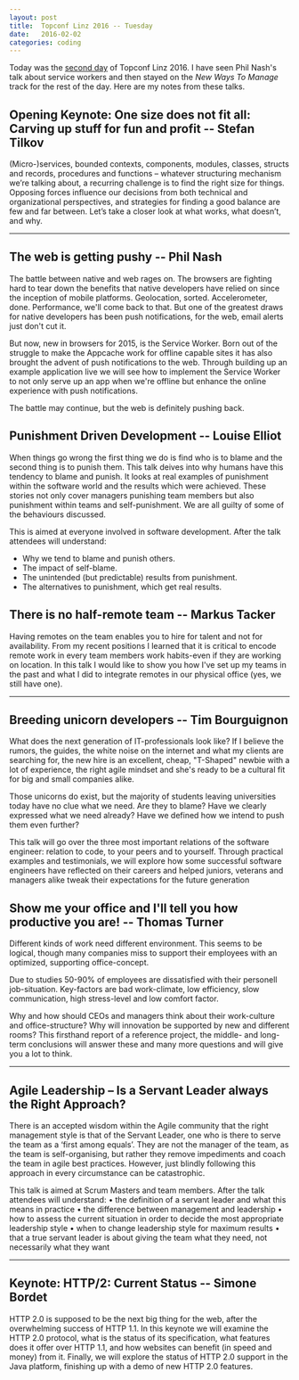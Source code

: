 ```yaml
---
layout: post
title:  Topconf Linz 2016 -- Tuesday
date:   2016-02-02
categories: coding
---
```


Today was the [second day](http://topconf.com/linz-2016/schedule/2016-02-02/) of Topconf Linz 2016. I have seen Phil Nash's talk about service workers and then stayed on the _New Ways To Manage_ track for the rest of the day. Here are my notes from these talks.

## Opening Keynote: One size does not fit all: Carving up stuff for fun and profit -- Stefan Tilkov

(Micro-)services, bounded contexts, components, modules, classes, structs and records, procedures and functions – whatever structuring mechanism we’re talking about, a recurring challenge is to find the right size for things. Opposing forces influence our decisions from both technical and organizational perspectives, and strategies for finding a good balance are few and far between. Let’s take a closer look at what works, what doesn’t, and why.

---

## The web is getting pushy -- Phil Nash

The battle between native and web rages on. The browsers are fighting hard to tear down the benefits that native developers have relied on since the inception of mobile platforms. Geolocation, sorted. Accelerometer, done. Performance, we'll come back to that. But one of the greatest draws for native developers has been push notifications, for the web, email alerts just don't cut it.

But now, new in browsers for 2015, is the Service Worker. Born out of the struggle to make the Appcache work for offline capable sites it has also brought the advent of push notifications to the web. Through building up an example application live we will see how to implement the Service Worker to not only serve up an app when we're offline but enhance the online experience with push notifications.

The battle may continue, but the web is definitely pushing back.

## Punishment Driven Development -- Louise Elliot

When things go wrong the first thing we do is find who is to blame and the second thing is to punish them. This talk deives into why humans have this tendency to blame and punish. It looks at real examples of punishment within the software world and the results which were achieved. These stories not only cover managers punishing team members but also punishment within teams and self-punishment. We are all guilty of some of the behaviours discussed.

This is aimed at everyone involved in software development. After the talk attendees will understand:

- Why we tend to blame and punish others.
- The impact of self-blame.
- The unintended (but predictable) results from punishment.
- The alternatives to punishment, which get real results.

## There is no half-remote team -- Markus Tacker

Having remotes on the team enables you to hire for talent and not for availability. From my recent positions I learned that it is critical to encode remote work in every team members work habits-even if they are working on location. In this talk I would like to show you how I've set up my teams in the past and what I did to integrate remotes in our physical office (yes, we still have one).

---

## Breeding unicorn developers -- Tim Bourguignon

What does the next generation of IT-professionals look like? If I believe the rumors, the guides, the white noise on the internet and what my clients are searching for, the new hire is an excellent, cheap, "T-Shaped" newbie with a lot of experience, the right agile mindset and she's ready to be a cultural fit for big and small companies alike.

Those unicorns do exist, but the majority of students leaving universities today have no clue what we need. Are they to blame? Have we clearly expressed what we need already? Have we defined how we intend to push them even further?

This talk will go over the three most important relations of the software engineer: relation to code, to your peers and to yourself. Through practical examples and testimonials, we will explore how some successful software engineers have reflected on their careers and helped juniors, veterans and managers alike tweak their expectations for the future generation

## Show me your office and I'll tell you how productive you are! -- Thomas Turner

Different kinds of work need different environment. This seems to be logical, though many companies miss to support their employees with an optimized, supporting office-concept.

Due to studies 50-90% of employees are dissatisfied with their personell job-situation. Key-factors are bad work-climate, low efficiency, slow communication, high stress-level and low comfort factor.

Why and how should CEOs and managers think about their work-culture and office-structure? Why will innovation be supported by new and different rooms? This firsthand report of a reference project, the middle- and long-term conclusions will answer these and many more questions and will give you a lot to think.

---

## Agile Leadership – Is a Servant Leader always the Right Approach?

There is an accepted wisdom within the Agile community that the right management style is that of the Servant Leader, one who is there to serve the team as a ‘first among equals’. They are not the manager of the team, as the team is self-organising, but rather they remove impediments and coach the team in agile best practices. However, just blindly following this approach in every circumstance can be catastrophic.

This talk is aimed at Scrum Masters and team members. After the talk attendees will understand:
•	the definition of a servant leader and what this means in practice
•	the difference between management and leadership
•	how to assess the current situation in order to decide the most appropriate leadership style
•	when to change leadership style for maximum results
•	that a true servant leader is about giving the team what they need, not necessarily what they want

---

## Keynote: HTTP/2: Current Status -- Simone Bordet

HTTP 2.0 is supposed to be the next big thing for the web, after the overwhelming success of HTTP 1.1. In this keynote we will examine the HTTP 2.0 protocol, what is the status of its specification, what features does it offer over HTTP 1.1, and how websites can benefit (in speed and money) from it. Finally, we will explore the status of HTTP 2.0 support in the Java platform, finishing up with a demo of new HTTP 2.0 features.
